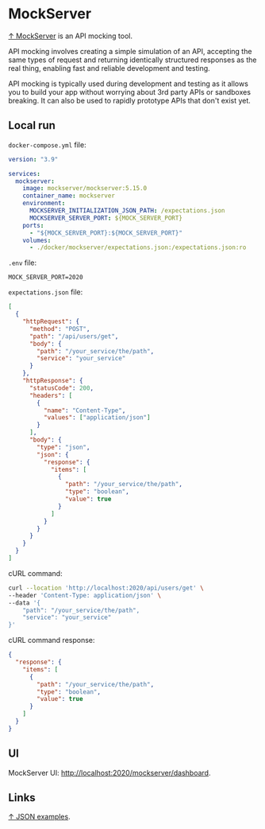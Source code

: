 # MockServer

[↑ MockServer](https://www.mock-server.com) is an API mocking tool.

API mocking involves creating a simple simulation of an API, accepting the same types of request and returning identically structured responses as the real thing, enabling fast and reliable development and testing.

API mocking is typically used during development and testing as it allows you to build your app without worrying about 3rd party APIs or sandboxes breaking. It can also be used to rapidly prototype APIs that don't exist yet.

## Local run

`docker-compose.yml` file:

```yaml
version: "3.9"

services:
  mockserver:
    image: mockserver/mockserver:5.15.0
    container_name: mockserver
    environment:
      MOCKSERVER_INITIALIZATION_JSON_PATH: /expectations.json
      MOCKSERVER_SERVER_PORT: ${MOCK_SERVER_PORT}
    ports:
      - "${MOCK_SERVER_PORT}:${MOCK_SERVER_PORT}"
    volumes:
      - ./docker/mockserver/expectations.json:/expectations.json:ro
```

`.env` file:

```env
MOCK_SERVER_PORT=2020
```

`expectations.json` file:

```json
[
  {
    "httpRequest": {
      "method": "POST",
      "path": "/api/users/get",
      "body": {
        "path": "/your_service/the/path",
        "service": "your_service"
      }
    },
    "httpResponse": {
      "statusCode": 200,
      "headers": [
        {
          "name": "Content-Type",
          "values": ["application/json"]
        }
      ],
      "body": {
        "type": "json",
        "json": {
          "response": {
            "items": [
              {
                "path": "/your_service/the/path",
                "type": "boolean",
                "value": true
              }
            ]
          }
        }
      }
    }
  }
]
```

cURL command:

```bash
curl --location 'http://localhost:2020/api/users/get' \
--header 'Content-Type: application/json' \
--data '{
    "path": "/your_service/the/path",
    "service": "your_service"
}'
```

cURL command response:

```json
{
  "response": {
    "items": [
      {
        "path": "/your_service/the/path",
        "type": "boolean",
        "value": true
      }
    ]
  }
}
```

## UI

MockServer UI: <http://localhost:2020/mockserver/dashboard>.

## Links

[↑ JSON examples](https://github.com/mock-server/mockserver/blob/master/mockserver-examples/json_examples.md).
